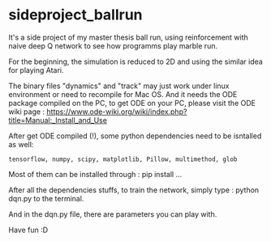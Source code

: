 # sideproject_ballrun

It's a side project of my master thesis ball run, using reinforcement with naive deep Q network to see how programms play marble run.

For the beginning, the simulation is reduced to 2D and using the similar idea for playing Atari.

The binary files "dynamics" and "track" may just work under linux environment or need to recompile for Mac OS. And it needs the ODE package compiled on the PC, to get ODE on your PC, please visit the ODE wiki page :
https://www.ode-wiki.org/wiki/index.php?title=Manual:_Install_and_Use

After get ODE compiled (!), some python dependencies need to be isntalled as well:

    tensorflow, numpy, scipy, matplotlib, Pillow, multimethod, glob
    
Most of them can be installed through : pip install ...

After all the dependencies stuffs, to train the network, simply type : python dqn.py
to the terminal.

And in the dqn.py file, there are parameters you can play with.

Have fun :D




